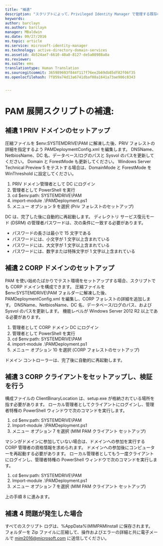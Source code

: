 ```yaml
---
title: "補遺"
description: "スクリプトによって、Privileged Identity Manager で管理する既存の ID または新規の ID を使用して CORP ドメインを準備する"
keywords: 
author: barclayn
ms.author: barclayn
manager: MBaldwin
ms.date: 09/27/2016
ms.topic: article
ms.service: microsoft-identity-manager
ms.technology: active-directory-domain-services
ms.assetid: 4b524ae7-6610-40a0-8127-de5a08988a8a
ms.reviewer: 
ms.suite: ems
translationtype: Human Translation
ms.sourcegitcommit: 365989693f844f117f76ee2b69db85df82f06f35
ms.openlocfilehash: 7f859a74d13a6741dbaf08a1641a73ae986c8343


---
```

# <a name="pam-deployment-scripts-addendum"></a>PAM 展開スクリプトの補遺:

## <a name="addendum-1-setting-up-the-priv-domain"></a>補遺 1 PRIV ドメインのセットアップ

圧縮ファイルを $env:SYSTEMDRIVE\PAM に解凍した後、PRIV フォレストの詳細を指定するよう PAMDeploymentConfig.xml を編集します。 DNSName、NetbiosName、DC 名、データベース/ログのパスと Sysvol のパスを更新してください。 Domain と ForestMode も更新してください。 Windows Server Technical Preview 5 をテストする場合は、DomainMode と ForestMode を WinThreshold に設定してください。

1. PRIV ドメイン管理者として DC にログイン
2. 管理者として PowerShell を実行
3. cd $env:path: SYSTEMDRIVE\PAM
4. import-module .\PAMDeployment.ps1
5. メニュー オプション 9 を選択 (Priv フォレストのセットアップ)


DC は、完了した後に自動的に再起動します。 ディレクトリ サービス復元モード (DSRM) の管理者パスワードは、次の条件に一致する必要があります。

  * パスワードの長さは最小で 15 文字である
  * パスワードには、小文字が 1 文字以上含まれている
  * パスワードには、大文字が 1 文字以上含まれている
  * パスワードには、数字または特殊文字が 1 文字以上含まれている

## <a name="addendum-2-setting-up-the-corp-domain"></a>補遺 2 CORP ドメインのセットアップ

PAM を使い始めたばかりでテスト環境をセットアップする場合、スクリプトでも CORP ドメインを構成できます。 圧縮ファイルを $env:SYSTEMDRIVE\PAM フォルダーに解凍した後、PAMDeploymentConfig.xml を編集し、CORP フォレストの詳細を追加します。 DNSName、NetbiosName、DC 名、データベース/ログのパス、および Sysvol のパスを更新します。 機能レベルが Windows Server 2012 R2 以上である必要があります。

1. 管理者として CORP ドメイン DC にログイン
2. 管理者として PowerShell を実行
3. cd $env:path: SYSTEMDRIVE\PAM
4. import-module .\PAMDeployment.ps1
5. メニュー オプション 10 を選択 (CORP フォレストのセットアップ)

ドメイン コントローラーは、完了後に自動的に再起動します。

## <a name="addendum-3-setting-up-a-corp-client-to-do-the-validation"></a>補遺 3 CORP クライアントをセットアップし、検証を行う

構成ファイルの ClientBinaryLocation は、setup.exe が格納されている場所を指す必要があります。
ローカル管理者としてクライアントにログインし、管理者特権の PowerShell ウィンドウで次のコマンドを実行します。

1. cd $env:path: SYSTEMDRIVE\PAM
2. Import-module .\PAMDeployment.ps1
3. メニュー オプション 7 を選択 (MIM PAM クライアント セットアップ)


マシンがドメインに参加していない場合は、ドメインへの参加を実行する CORP 管理者の資格情報を求められます。 ドメインへの参加後にコンピューターを再起動する必要があります。 ローカル管理者としてもう一度クライアントにログインし、管理者特権の PowerShell ウィンドウで次のコマンドを実行します。

1. cd $env:path: SYSTEMDRIVE\PAM
2. Import-module .\PAMDeployment.ps1
3. メニュー オプション 7 を選択 (MIM PAM クライアント セットアップ)

上の手順 8 に進みます。

## <a name="addendum-4-if-something-goes-wrong"></a>補遺 4 問題が発生した場合

すべてのスクリプト ログは、%AppData%\MIMPAMInstall に保存されます。 フォルダーを Zip ファイルに圧縮して、操作およびエラーの詳細と共に電子メールで [mim2016@microsoft.com](mailto:mim2016@microsoft.com) に送信してください。



<!--HONumber=Jan17_HO1-->


